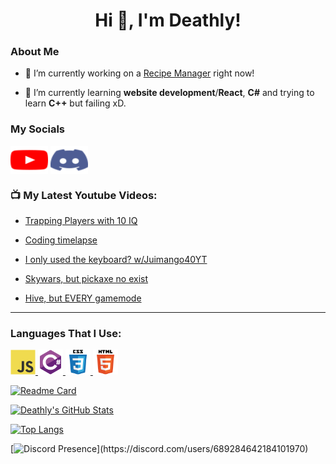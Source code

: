<h1 align="center">Hi 👋, I'm Deathly!</h1>

### About Me

- 👷 I’m currently working on a [Recipe Manager](http://thereciperack.ml) right now!

- 🌱 I’m currently learning **website development**/**React**, **C#** and trying to learn **C++** but failing xD.

### My Socials
<a href="https://www.youtube.com/DeathlyBower959" target="_blank"><img align="center" src="https://raw.githubusercontent.com/DeathlyBower959/DeathlyBower959/master/images/youtube.svg" alt="https://www.youtube.com/DeathlyBower959" height="45" width="60" /></a>
<a href="https://discord.gg/pfZATvy3Fs" target="_blank"><img align="center" src="https://raw.githubusercontent.com/DeathlyBower959/DeathlyBower959/master/images/discord.svg" alt="https://discord.gg/pfZATvy3Fs" height="45" width="60" /></a>

### 📺 My Latest Youtube Videos:
<!-- YOUTUBE:START -->
- [Trapping Players with 10 IQ](https://www.youtube.com/watch?v=M-G9caWMNQU) 

- [Coding timelapse](https://www.youtube.com/watch?v=Pj2_wJPrJn8) 

- [I only used the keyboard? w/Juimango40YT](https://www.youtube.com/watch?v=Fj9m33vDauk) 

- [Skywars, but pickaxe no exist](https://www.youtube.com/watch?v=yl-gQBnAB0c) 

- [Hive, but EVERY gamemode](https://www.youtube.com/watch?v=TkjcFuRQ9hI) 
<!-- YOUTUBE:END -->

---

### Languages That I Use:
<p align="left"> 
  <a href="https://developer.mozilla.org/en-US/docs/Web/JavaScript" target="_blank"> 
    <img src="https://raw.githubusercontent.com/devicons/devicon/master/icons/javascript/javascript-original.svg" alt="javascript" width="40" height="40"/> </a>
  <a href="https://www.w3schools.com/cs/" target="_blank"> 
    <img src="https://raw.githubusercontent.com/devicons/devicon/master/icons/csharp/csharp-original.svg" alt="csharp" width="40" height="40"/> </a> 
  <a href="https://www.w3schools.com/css/" target="_blank"> 
    <img src="https://raw.githubusercontent.com/devicons/devicon/master/icons/css3/css3-original-wordmark.svg" alt="css3" width="40" height="40"/> </a> 
  <a href="https://www.w3schools.com/html/" target="_blank"> 
    <img src="https://raw.githubusercontent.com/devicons/devicon/master/icons/html5/html5-original-wordmark.svg" alt="html5" width="40" height="40"/> </a>
</p>

<!--Github Repos-->
[![Readme Card](https://github-readme-stats.vercel.app/api/pin/?username=Ventile-Client&repo=Download&hide_border=true&show_owner=true&title_color=FFFFFF&icon_color=CC3939&text_color=C0C0C0&bg_color=141414)](https://github.com/Ventile-Client/Download)

<!--Stats-->
[![Deathly's GitHub Stats](https://github-readme-stats.vercel.app/api?username=DeathlyBower959&hide_border=true&show_icons=true&custom_title=Deathly%27s%20Stats&title_color=FFFFFF&icon_color=CC3939&text_color=C0C0C0&bg_color=141414)](https://github.com/DeathlyBower959)

<!--Top Languages-->
[![Top Langs](https://github-readme-stats.vercel.app/api/top-langs/?username=DeathlyBower959&hide_border=true&title_color=FFFFFF&icon_color=CC3939&text_color=C0C0C0&bg_color=141414)](https://github.com/DeathlyBower959)

<!--Discord Stuff-->
[![Discord Presence](https://lanyard-profile-readme.vercel.app/api/689284642184101970?theme=dark&bg=141414&hideDiscrim=true&hideBadges=true&borderRadius=5px&idleMessage=Probably%20coding%20lol...)](https://discord.com/users/689284642184101970)
